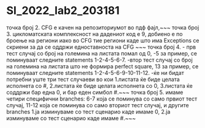 # SI_2022_lab2_203181
точка број 2. CFG е качен на репозиториумот во пдф фајл,~~~
точка број 3. цикломатската комплексност на дадениот код е 9, добиено е по броење на региони иако во CFG тие региони каде што има Exceptions се скриени за да се оддржи едноставноста на CFG ~~~
точка број 4. - прв тест случај со број на големина на листата помал од 0, -5 за пример, се поминуваат следните statements 1-2-4-5-6-7. -втор тест случај со број на големина на листата што не формира perfect square, 13 за пример, се поминуваат следните statements 1-2-4-5-6-9-10-11-12. -ќе ни бидат потребни уште три тест случаеви во кои 1.листата ќе биде целата исполнета со #, 2.листата ќе биде целата исполнета со 0, 3.листата ќе соддржи бар една 0, и бар еден симбол #.~~~
точка број 5. имаме четири специфични branches: 6-7 која се поминува со само првиот тест случај, 11-12 која се поминува со само вториот тест случај, и другите branches 1.ја изминуваме со тест сценарио каде имаме 0, 2.ја изминуваме со тест сценарио каде имаме #.~~~
